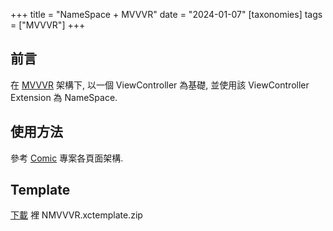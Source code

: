 +++
title = "NameSpace + MVVVR"
date = "2024-01-07"
[taxonomies]
tags = ["MVVVR"]
+++

## 前言

在 [MVVVR](@/01.md) 架構下, 以一個 ViewController 為基礎, 並使用該 ViewController Extension 為 NameSpace.

## 使用方法

參考 [Comic](https://github.com/shinrenpan/Comic) 專案各頁面架構.

## Template

[下載](https://github.com/shinrenpan/Xcode-Templates/releases) 裡 NMVVVR.xctemplate.zip
